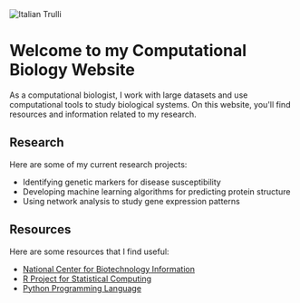 <html>
  <head>
    <title>Christian D'Orgeix</title>
  </head>
  <body>
    <img src="face_photo2.jpg" alt="Italian Trulli">
    <h1>Welcome to my Computational Biology Website</h1>
    <p>As a computational biologist, I work with large datasets and use computational tools to study biological systems. On this website, you'll find resources and information related to my research.</p>
    <h2>Research</h2>
    <p>Here are some of my current research projects:</p>
    <ul>
      <li>Identifying genetic markers for disease susceptibility</li>
      <li>Developing machine learning algorithms for predicting protein structure</li>
      <li>Using network analysis to study gene expression patterns</li>
    </ul>
    <h2>Resources</h2>
    <p>Here are some resources that I find useful:</p>
    <ul>
      <li><a href="https://www.ncbi.nlm.nih.gov/">National Center for Biotechnology Information</a></li>
      <li><a href="https://www.r-project.org/">R Project for Statistical Computing</a></li>
      <li><a href="https://www.python.org/">Python Programming Language</a></li>
    </ul>
  </body>
</html>
